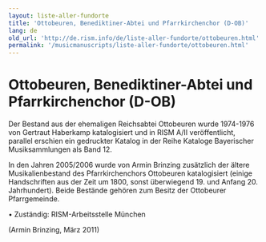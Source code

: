 ```yaml
---
layout: liste-aller-fundorte
title: 'Ottobeuren, Benediktiner-Abtei und Pfarrkirchenchor (D-OB)'
lang: de
old_url: 'http://de.rism.info/de/liste-aller-fundorte/ottobeuren.html'
permalink: '/musicmanuscripts/liste-aller-fundorte/ottobeuren.html'
---
```



# Ottobeuren, Benediktiner-Abtei und Pfarrkirchenchor (D-OB)

Der Bestand aus der ehemaligen Reichsabtei Ottobeuren wurde 1974-1976 von Gertraut Haberkamp katalogisiert und in RISM A/II veröffentlicht, parallel erschien ein gedruckter Katalog in der Reihe Kataloge Bayerischer Musiksammlungen als Band 12.

In den Jahren 2005/2006 wurde von Armin Brinzing zusätzlich der ältere Musikalienbestand des Pfarrkirchenchors Ottobeuren katalogisiert (einige Handschriften aus der Zeit um 1800, sonst überwiegend 19. und Anfang 20. Jahrhundert). Beide Bestände gehören zum Besitz der Ottobeurer Pfarrgemeinde.

• Zuständig: RISM-Arbeitsstelle München

(Armin Brinzing, März 2011)

